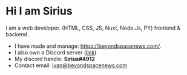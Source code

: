 # Hi I am Sirius

I am a web developer. (HTML, CSS, JS, Nuxt, Node.Js, PY) frontend & backend. 
- I have made and manage: https://beyondspacenews.com/.
- I also own a Discord server ([link](https://discord.gg/EpV2SEeT2M))
- My discord handle: **Sirius#4912**
- Contact email: [ivan@beyondspacenews.com](mailto:ivan@beyondspacenews.com)
